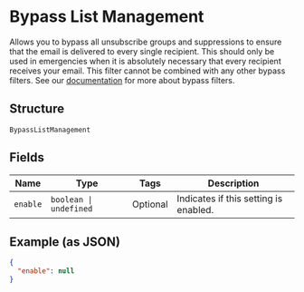 
# Bypass List Management

Allows you to bypass all unsubscribe groups and suppressions to ensure that the email is delivered to every single recipient. This should only be used in emergencies when it is absolutely necessary that every recipient receives your email. This filter cannot be combined with any other bypass filters. See our [documentation](https://sendgrid.com/docs/ui/sending-email/index-suppressions/#bypass-suppressions) for more about bypass filters.

## Structure

`BypassListManagement`

## Fields

| Name | Type | Tags | Description |
|  --- | --- | --- | --- |
| `enable` | `boolean \| undefined` | Optional | Indicates if this setting is enabled. |

## Example (as JSON)

```json
{
  "enable": null
}
```

